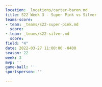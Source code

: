 ```yaml
---
location: _locations/carter-baron.md
title: S22 Week 3 - Super Pink vs Silver
teams-score:
- team: _teams/s22-super-pink.md
  score: 
- team: _teams/s22-silver.md
  score: 
field: "4"
date: 2022-03-27 11:00:00 -0400
season: 22
week: 3
mvp: ''
game-ball: ''
sportsperson: ''

---
```


